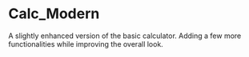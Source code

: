 # Calc_Modern
A slightly enhanced version of the basic calculator. Adding a few more functionalities while improving the overall look. 
